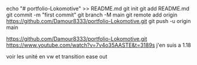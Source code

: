 echo "# portfolio-Lokomotive" >> README.md
git init
git add README.md
git commit -m "first commit"
git branch -M main
git remote add origin https://github.com/Damour8333/portfolio-Lokomotive.git
git push -u origin main

https://github.com/Damour8333/portfolio-Lokomotive.git
https://www.youtube.com/watch?v=7v4o35AASTE&t=3189s
j'en suis  a  1.18

voir les unité en vw et transition ease out 
